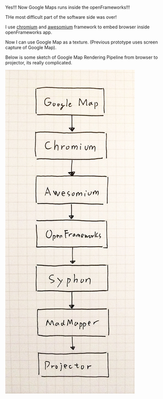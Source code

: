 Yes!!! Now Google Maps runs inside the openFrameworks!!!

THe most difficult part of the software side was over!

I use [chromium](http://www.chromium.org/) and [awesomium](http://www.awesomium.com/) framework to embed browser inside openFrameworks app.

Now I can use Google Map as a texture. (Previous prototype uses screen capture of Google Map).

Below is some sketch of Google Map Rendering Pipeline from browser to projector, its really complicated.

![Awesomium](../project_images/sketches/sketch_023_awwsomium.jpg?raw=true "Example Image")



